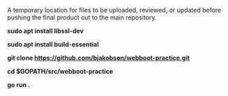 A temporary location for files to be uploaded, reviewed, or updated before pushing the final product out to the main repository.

**sudo apt install libssl-dev**

**sudo apt install build-essential**

**git clone https://github.com/bjakobson/webboot-practice.git**

**cd $GOPATH/src/webboot-practice**

**go run .**


